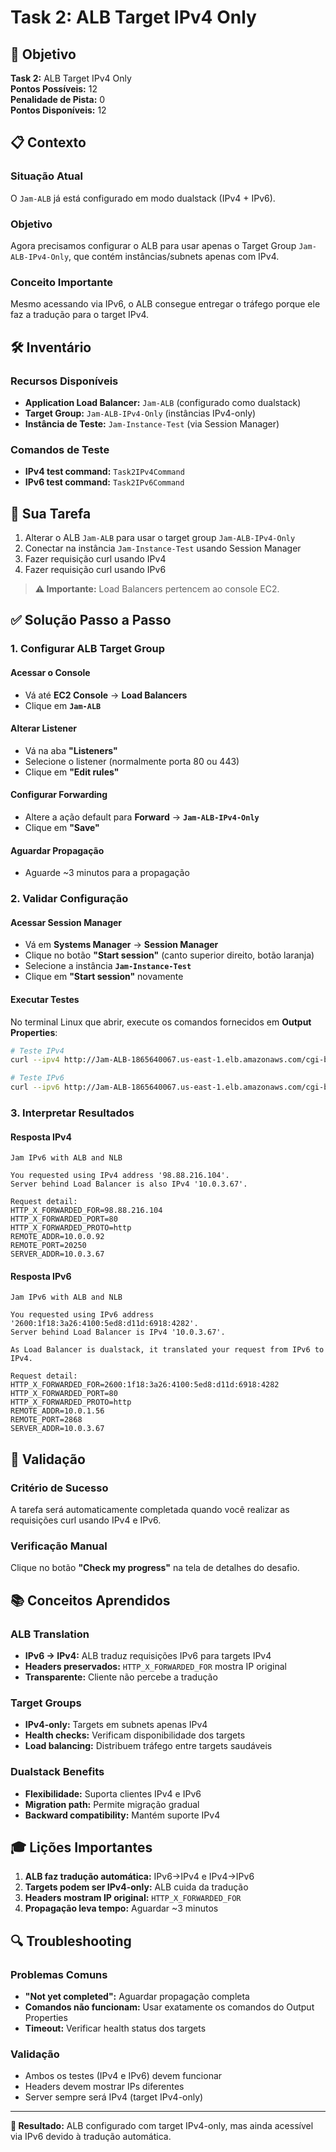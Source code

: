 # Task 2: ALB Target IPv4 Only

## 🎯 Objetivo

**Task 2:** ALB Target IPv4 Only  
**Pontos Possíveis:** 12  
**Penalidade de Pista:** 0  
**Pontos Disponíveis:** 12

## 📋 Contexto

### Situação Atual
O `Jam-ALB` já está configurado em modo dualstack (IPv4 + IPv6).

### Objetivo
Agora precisamos configurar o ALB para usar apenas o Target Group `Jam-ALB-IPv4-Only`, que contém instâncias/subnets apenas com IPv4.

### Conceito Importante
Mesmo acessando via IPv6, o ALB consegue entregar o tráfego porque ele faz a tradução para o target IPv4.

## 🛠️ Inventário

### Recursos Disponíveis
- **Application Load Balancer:** `Jam-ALB` (configurado como dualstack)
- **Target Group:** `Jam-ALB-IPv4-Only` (instâncias IPv4-only)
- **Instância de Teste:** `Jam-Instance-Test` (via Session Manager)

### Comandos de Teste
- **IPv4 test command:** `Task2IPv4Command`
- **IPv6 test command:** `Task2IPv6Command`

## 🔧 Sua Tarefa

1. Alterar o ALB `Jam-ALB` para usar o target group `Jam-ALB-IPv4-Only`
2. Conectar na instância `Jam-Instance-Test` usando Session Manager
3. Fazer requisição curl usando IPv4
4. Fazer requisição curl usando IPv6

> **⚠️ Importante:** Load Balancers pertencem ao console EC2.

## ✅ Solução Passo a Passo

### 1. Configurar ALB Target Group

#### Acessar o Console
- Vá até **EC2 Console** → **Load Balancers**
- Clique em **`Jam-ALB`**

#### Alterar Listener
- Vá na aba **"Listeners"**
- Selecione o listener (normalmente porta 80 ou 443)
- Clique em **"Edit rules"**

#### Configurar Forwarding
- Altere a ação default para **Forward** → **`Jam-ALB-IPv4-Only`**
- Clique em **"Save"**

#### Aguardar Propagação
- Aguarde ~3 minutos para a propagação

### 2. Validar Configuração

#### Acessar Session Manager
- Vá em **Systems Manager** → **Session Manager**
- Clique no botão **"Start session"** (canto superior direito, botão laranja)
- Selecione a instância **`Jam-Instance-Test`**
- Clique em **"Start session"** novamente

#### Executar Testes
No terminal Linux que abrir, execute os comandos fornecidos em **Output Properties**:

```bash
# Teste IPv4
curl --ipv4 http://Jam-ALB-1865640067.us-east-1.elb.amazonaws.com/cgi-bin/task-a

# Teste IPv6  
curl --ipv6 http://Jam-ALB-1865640067.us-east-1.elb.amazonaws.com/cgi-bin/task-a
```

### 3. Interpretar Resultados

#### Resposta IPv4
```
Jam IPv6 with ALB and NLB

You requested using IPv4 address '98.88.216.104'.
Server behind Load Balancer is also IPv4 '10.0.3.67'.

Request detail:
HTTP_X_FORWARDED_FOR=98.88.216.104
HTTP_X_FORWARDED_PORT=80
HTTP_X_FORWARDED_PROTO=http
REMOTE_ADDR=10.0.0.92
REMOTE_PORT=20250
SERVER_ADDR=10.0.3.67
```

#### Resposta IPv6
```
Jam IPv6 with ALB and NLB

You requested using IPv6 address '2600:1f18:3a26:4100:5ed8:d11d:6918:4282'.
Server behind Load Balancer is IPv4 '10.0.3.67'.

As Load Balancer is dualstack, it translated your request from IPv6 to IPv4.

Request detail:
HTTP_X_FORWARDED_FOR=2600:1f18:3a26:4100:5ed8:d11d:6918:4282
HTTP_X_FORWARDED_PORT=80
HTTP_X_FORWARDED_PROTO=http
REMOTE_ADDR=10.0.1.56
REMOTE_PORT=2868
SERVER_ADDR=10.0.3.67
```

## 🧪 Validação

### Critério de Sucesso
A tarefa será automaticamente completada quando você realizar as requisições curl usando IPv4 e IPv6.

### Verificação Manual
Clique no botão **"Check my progress"** na tela de detalhes do desafio.

## 📚 Conceitos Aprendidos

### ALB Translation
- **IPv6 → IPv4:** ALB traduz requisições IPv6 para targets IPv4
- **Headers preservados:** `HTTP_X_FORWARDED_FOR` mostra IP original
- **Transparente:** Cliente não percebe a tradução

### Target Groups
- **IPv4-only:** Targets em subnets apenas IPv4
- **Health checks:** Verificam disponibilidade dos targets
- **Load balancing:** Distribuem tráfego entre targets saudáveis

### Dualstack Benefits
- **Flexibilidade:** Suporta clientes IPv4 e IPv6
- **Migration path:** Permite migração gradual
- **Backward compatibility:** Mantém suporte IPv4

## 🎓 Lições Importantes

1. **ALB faz tradução automática:** IPv6→IPv4 e IPv4→IPv6
2. **Targets podem ser IPv4-only:** ALB cuida da tradução
3. **Headers mostram IP original:** `HTTP_X_FORWARDED_FOR`
4. **Propagação leva tempo:** Aguardar ~3 minutos

## 🔍 Troubleshooting

### Problemas Comuns
- **"Not yet completed":** Aguardar propagação completa
- **Comandos não funcionam:** Usar exatamente os comandos do Output Properties
- **Timeout:** Verificar health status dos targets

### Validação
- Ambos os testes (IPv4 e IPv6) devem funcionar
- Headers devem mostrar IPs diferentes
- Server sempre será IPv4 (target IPv4-only)

---

**🎯 Resultado:** ALB configurado com target IPv4-only, mas ainda acessível via IPv6 devido à tradução automática.